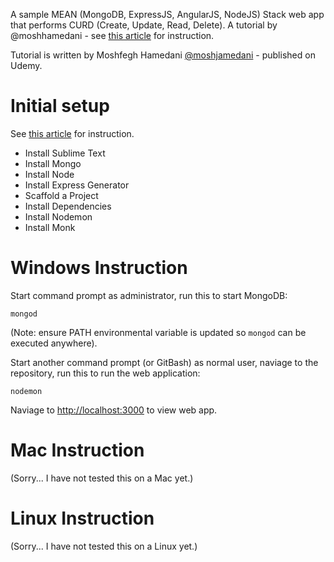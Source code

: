 A sample MEAN (MongoDB, ExpressJS, AngularJS, NodeJS) Stack web app that performs CURD (Create, Update, Read, Delete). A tutorial by @moshhamedani - see [this article](https://blog.udemy.com/node-js-tutorial/) for instruction.

Tutorial is written by Moshfegh Hamedani [@moshjamedani](https://twitter.com/moshhamedani) - published on Udemy.

# Initial setup

See [this article](https://blog.udemy.com/node-js-tutorial/) for instruction.

- Install Sublime Text
- Install Mongo
- Install Node
- Install Express Generator
- Scaffold a Project
- Install Dependencies
- Install Nodemon
- Install Monk

# Windows Instruction

Start command prompt as administrator, run this to start MongoDB:

```
mongod
```

(Note: ensure PATH environmental variable is updated so `mongod` can be executed anywhere).

Start another command prompt (or GitBash) as normal user, naviage to the repository, run this to run the web application:

```
nodemon
```

Naviage to [http://localhost:3000](http://localhost:3000) to view web app.

# Mac Instruction

(Sorry... I have not tested this on a Mac yet.)

# Linux Instruction

(Sorry... I have not tested this on a Linux yet.)